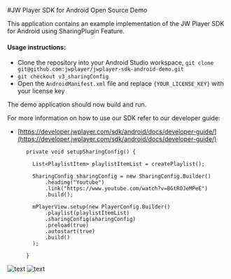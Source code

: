 #JW Player SDK for Android Open Source Demo

This application contains an example implementation of the JW Player SDK for Android using SharingPlugin Feature.

#### Usage instructions:

-	Clone the repository into your Android Studio workspace, `git clone git@github.com:jwplayer/jwplayer-sdk-android-demo.git`
- `git checkout v3_sharingConfig`
-	Open the `AndroidManifest.xml` file and replace ```{YOUR_LICENSE_KEY}``` with your license key

The demo application should now build and run. 

For more information on how to use our SDK refer to our developer guide:
- [https://developer.jwplayer.com/sdk/android/docs/developer-guide/](https://developer.jwplayer.com/sdk/android/docs/developer-guide/)

```
      private void setupSharingConfig() {

        List<PlaylistItem> playlistItemList = createPlaylist();

        SharingConfig sharingConfig = new SharingConfig.Builder()
            .heading("Youtube")
            .link("https://www.youtube.com/watch?v=BGtROJeMPeE")
            .build();

        mPlayerView.setup(new PlayerConfig.Builder()
            .playlist(playlistItemList)
            .sharingConfig(sharingConfig)
            .preload(true)
            .autostart(true)
            .build()
        );

      }
```

![text](https://s3.amazonaws.com/qa.jwplayer.com/~hyunjoo/android/jira/v342/sharingpluginevents/v342-sharing1.png)
![text](https://s3.amazonaws.com/qa.jwplayer.com/~hyunjoo/android/jira/v342/sharingpluginevents/v342sharing2.png)
